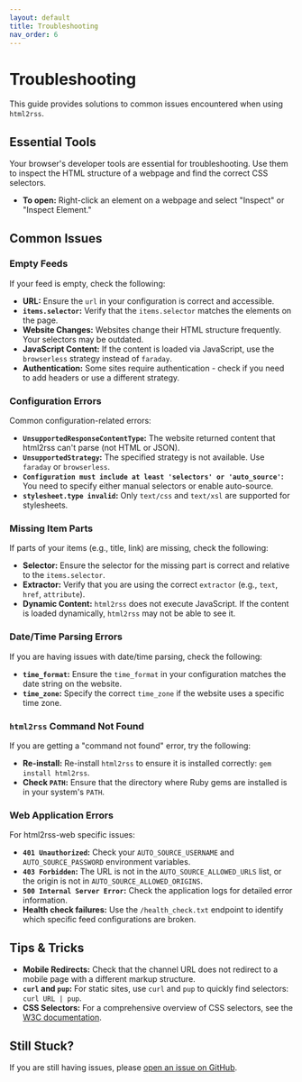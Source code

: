 ```yaml
---
layout: default
title: Troubleshooting
nav_order: 6
---
```


# Troubleshooting

This guide provides solutions to common issues encountered when using `html2rss`.

## Essential Tools

Your browser's developer tools are essential for troubleshooting. Use them to inspect the HTML structure of a webpage and find the correct CSS selectors.

- **To open:** Right-click an element on a webpage and select "Inspect" or "Inspect Element."

## Common Issues

### Empty Feeds

If your feed is empty, check the following:

- **URL:** Ensure the `url` in your configuration is correct and accessible.
- **`items.selector`:** Verify that the `items.selector` matches the elements on the page.
- **Website Changes:** Websites change their HTML structure frequently. Your selectors may be outdated.
- **JavaScript Content:** If the content is loaded via JavaScript, use the `browserless` strategy instead of `faraday`.
- **Authentication:** Some sites require authentication - check if you need to add headers or use a different strategy.

### Configuration Errors

Common configuration-related errors:

- **`UnsupportedResponseContentType`:** The website returned content that html2rss can't parse (not HTML or JSON).
- **`UnsupportedStrategy`:** The specified strategy is not available. Use `faraday` or `browserless`.
- **`Configuration must include at least 'selectors' or 'auto_source'`:** You need to specify either manual selectors or enable auto-source.
- **`stylesheet.type invalid`:** Only `text/css` and `text/xsl` are supported for stylesheets.

### Missing Item Parts

If parts of your items (e.g., title, link) are missing, check the following:

- **Selector:** Ensure the selector for the missing part is correct and relative to the `items.selector`.
- **Extractor:** Verify that you are using the correct `extractor` (e.g., `text`, `href`, `attribute`).
- **Dynamic Content:** `html2rss` does not execute JavaScript. If the content is loaded dynamically, `html2rss` may not be able to see it.

### Date/Time Parsing Errors

If you are having issues with date/time parsing, check the following:

- **`time_format`:** Ensure the `time_format` in your configuration matches the date string on the website.
- **`time_zone`:** Specify the correct `time_zone` if the website uses a specific time zone.

### `html2rss` Command Not Found

If you are getting a "command not found" error, try the following:

- **Re-install:** Re-install `html2rss` to ensure it is installed correctly: `gem install html2rss`.
- **Check `PATH`:** Ensure that the directory where Ruby gems are installed is in your system's `PATH`.

### Web Application Errors

For html2rss-web specific issues:

- **`401 Unauthorized`:** Check your `AUTO_SOURCE_USERNAME` and `AUTO_SOURCE_PASSWORD` environment variables.
- **`403 Forbidden`:** The URL is not in the `AUTO_SOURCE_ALLOWED_URLS` list, or the origin is not in `AUTO_SOURCE_ALLOWED_ORIGINS`.
- **`500 Internal Server Error`:** Check the application logs for detailed error information.
- **Health check failures:** Use the `/health_check.txt` endpoint to identify which specific feed configurations are broken.

## Tips & Tricks

- **Mobile Redirects:** Check that the channel URL does not redirect to a mobile page with a different markup structure.
- **`curl` and `pup`:** For static sites, use `curl` and `pup` to quickly find selectors: `curl URL | pup`.
- **CSS Selectors:** For a comprehensive overview of CSS selectors, see the [W3C documentation](https://www.w3.org/TR/selectors-4/#overview).

## Still Stuck?

If you are still having issues, please [open an issue on GitHub](https://github.com/html2rss/html2rss/issues).
